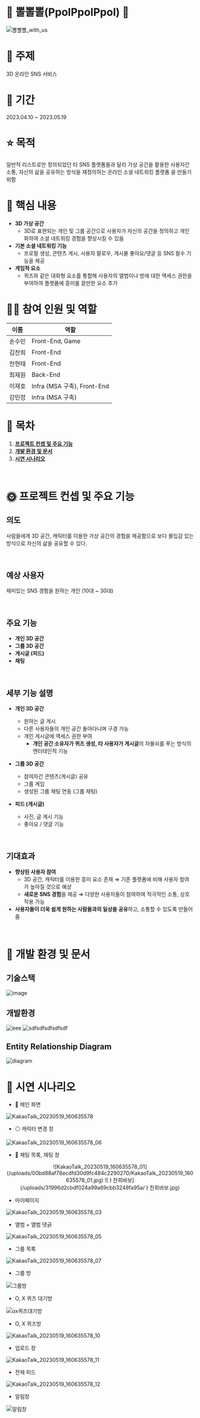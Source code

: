 # 💙 뽈뽈뽈(PpolPpolPpol) 💙

![뽈뽈뽈_with_us](/uploads/fe829137e57f690434ad3a68a4deb912/뽈뽈뽈_with_us.png)

# 💭 주제
3D 온라인 SNS 서비스

# 📅 기간
2023.04.10 ~ 2023.05.19

# ⭐ 목적 
일반적 리스트로만 정의되었던 타 SNS 플랫폼들과 달리 가상 공간을 활용한 사용자간 소통, 자신의 삶을 공유하는 방식을 재정의하는 온라인 소셜 네트워킹 플랫폼 을 만들기 위함

# 🌟 핵심 내용
- **3D 가상 공간**
    - 3D로 표현되는 개인 및 그룹 공간으로 사용자가 자신의 공간을 정의하고 개인화하여 소셜 네트워킹 경험을 향상시킬 수 있음
- **기본 소셜 네트워킹 기능**
    - 프로필 생성, 콘텐츠 게시, 사용자 팔로우, 게시물 좋아요/댓글 등 SNS 필수 기능을 제공
- **게임적 요소**
    - 퀴즈와 같은 대화형 요소를 통합해 사용자의 앨범이나 방에 대한 액세스 권한을 부여하여 플랫폼에 흥미를 끌만한 요소 추가

# 🙋‍♂ 참여 인원 및 역할
| 이름   | 역할          |
| ------ | ------------- |
| 손수민 | Front-End, Game      |
| 김찬희 | Front-End     |
| 천현태 | Front-End          |
| 최재원 | Back-End     |
| 이재호 | Infra (MSA 구축), Front-End     |
| 강민정 | Infra (MSA 구축) |

# 📃 목차
1. [**프로젝트 컨셉 및 주요 기능**](#-프로젝트-컨셉-및-주요-기능)
1. [**개발 환경 및 문서**](#-개발-환경-및-문서)
1. [**시연 시나리오**](#-시연-시나리오)

<br />

<div id="1"></div>


# 🌞 프로젝트 컨셉 및 주요 기능
## 의도
사람들에게 3D 공간, 캐릭터를 이용한 가상 공간의 경험을 제공함으로 보다 몰입감 있는 방식으로 자신의 삶을 공유할 수 있다.

<br />

## 예상 사용자
재미있는 SNS 경험을 원하는 개인 (10대 ~ 30대)

<br />

## 주요 기능
- **개인 3D 공간**
- **그룹 3D 공간**
- **게시글 (피드)**
- **채팅**

<br />

## 세부 기능 설명
- **개인 3D 공간**
    - 원하는 글 게시
    - 다른 사용자들의 개인 공간 돌아다니며 구경 가능
    - 개인 게시글에 액세스 권한 부여
        - **개인 공간 소유자가 퀴즈 생성, 타 사용자가 게시글**의 자물쇠를 푸는 방식의 엔터테인적 기능

- **그룹 3D 공간**
    - 참여자간 콘텐츠(게시글) 공유
    - 그룹 게임
    - 생성된 그룹 채팅 연동 (그룹 채팅)

- **피드 (게시글)**
    - 사진, 글 게시 기능
    - 좋아요 / 댓글 기능

<br />

## 기대효과
- **향상된 사용자 참여**
    - 3D 공간, 캐릭터를 이용한 흥미 요소 존재 ⇒ 기존 플랫폼에 비해 사용자 참여가 높아질 것으로 예상
    - **새로운 SNS 경험**을 제공 ⇒ 다양한 사용자들이 참여하여 적극적인 소통, 상호작용 가능
- **사용자들이 더욱 쉽게 원하는 사람들과의 일상을 공유**하고, 소통할 수 있도록 만들어줌

<br />
<div id="2"></div>

# 📜 개발 환경 및 문서

## 기술스택

![image](/uploads/3c5ad5a0ef6a498f645dc33fef3cc567/image.png)


## 개발환경

![eee](/uploads/327fdde1da232b78b0ea8d7de85f13e4/eee.PNG)
![sdfsdfsdfsdfsdf](/uploads/689b0ba385fcee0d4ee8e1d66487976f/sdfsdfsdfsdfsdf.PNG)



## Entity Relationship Diagram

![diagram](/uploads/2a0e4c153f2820aef2c1dc2c785a68c1/diagram.png)

# 📲 시연 시나리오

- 💎 메인 화면

![KakaoTalk_20230519_160635578](/uploads/b5b5dbe332518d8504588f38c1307404/KakaoTalk_20230519_160635578.jpg)

- ⚪ 캐릭터 변경 창

![KakaoTalk_20230519_160635578_06](/uploads/5f46bafb40611036d54b674bca7ae796/KakaoTalk_20230519_160635578_06.jpg)

- 📱 채팅 목록, 채팅 창

<p align="center">
![KakaoTalk_20230519_160635578_01](/uploads/00bd88af78ecdfd30d9fc484c2290270/KakaoTalk_20230519_160635578_01.jpg)
![ㅏ찬희바보](/uploads/31996d2cbdf024a99a69cbb3248fa95a/ㅏ찬희바보.jpg)
</p>

- 마이페이지

![KakaoTalk_20230519_160635578_03](/uploads/1803215d654cb8bd57e3d0f454c5152c/KakaoTalk_20230519_160635578_03.jpg)

- 앨범 + 앨범 댓긁

![KakaoTalk_20230519_160635578_05](/uploads/7c4257150f631fd97138ccfa0e5775ca/KakaoTalk_20230519_160635578_05.jpg)

- 그룹 목록

![KakaoTalk_20230519_160635578_07](/uploads/6d6ff25a6e6c8dce150038fa952dfd11/KakaoTalk_20230519_160635578_07.jpg)

- 그룹 방

![그룹방](/uploads/4255cb516090495dd6cf3d86d09da9e2/그룹방.jpg)

- O, X 퀴즈 대기방

![ox퀴즈대기방](/uploads/d0768e0e9f4af6d2cb81d4f06b18767f/ox퀴즈대기방.jpg)

- O, X 퀴즈방

![KakaoTalk_20230519_160635578_10](/uploads/33e942728536162c26898e4373a9771c/KakaoTalk_20230519_160635578_10.jpg)

- 업로드 창

![KakaoTalk_20230519_160635578_11](/uploads/364212f28924349a9fc9e79a5161f54f/KakaoTalk_20230519_160635578_11.jpg)

- 전체 피드

![KakaoTalk_20230519_160635578_12](/uploads/3dc8fcc0f5c9355f3460152df1f84e5a/KakaoTalk_20230519_160635578_12.jpg)

- 알림창

![알림창](/uploads/2cf3b68eba5909368268ec4dd064b850/알림창.jpg)
